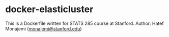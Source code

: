 # docker-elasticluster

This is a Dockerfile written for STATS 285 course at Stanford.
Author: Hatef Monajemi (monajemi@stanford.edu)


